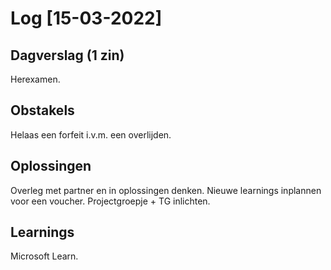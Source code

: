 # Log [15-03-2022]
 
## Dagverslag (1 zin)
Herexamen.

## Obstakels
Helaas een forfeit i.v.m. een overlijden.

## Oplossingen
Overleg met partner en in oplossingen denken.
Nieuwe learnings inplannen voor een voucher.
Projectgroepje + TG inlichten.

## Learnings
Microsoft Learn.